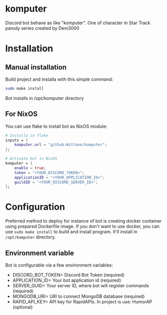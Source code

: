 # komputer

Discord bot behave as like "komputer". One of character in Star Track parody series created by Dem3000

# Installation
## Manual installation
Build project and installa with this simple command:
```sh
sudo make install
```
Bot installs in /opt/komputer directory
## For NixOS
You can use flake to install bot as NixOS module:

```nix
# Installa in flake
inputs = {
    komputer.url = "github:Wittano/komputer";
};

# Activate bot in NixOS
komputer = {
    enable = true;
    token = "<YOUR_DISCORD_TOKEN>";
    applicationID = "<YOUR_APPLICATION_ID>";
    guildID = "<YOUR_DISCORD_SERVER_ID>";
};
```

# Configuration

Preferred method to deploy for instance of bot is creating docker container using prepared Dockerfile image.
If you don't want to use docker, you can use `sudo make install` to build and install program. It'll install
in `/opt/komputer` directory.

## Environment variable

Bot is configurable via a few environment variables:

- DISCORD_BOT_TOKEN= Discord Bot Token (required)
- APPLICATION_ID= Your bot application id (required)
- SERVER_GUID= Your server ID, where bot will register commands (required)
- MONGODB_URI= URI to connect MongoDB database (required)
- RAPID_API_KEY= API key for RapidAPIs. In project is use: HumorAP (optional)

